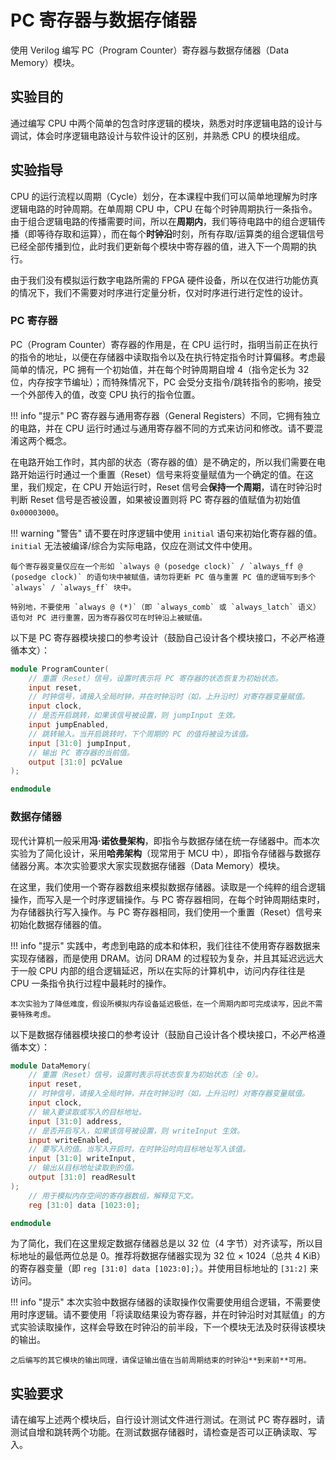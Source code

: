 # PC 寄存器与数据存储器

使用 Verilog 编写 PC（Program Counter）寄存器与数据存储器（Data Memory）模块。

## 实验目的

通过编写 CPU 中两个简单的包含时序逻辑的模块，熟悉对时序逻辑电路的设计与调试，体会时序逻辑电路设计与软件设计的区别，并熟悉 CPU 的模块组成。

## 实验指导

CPU 的运行流程以周期（Cycle）划分，在本课程中我们可以简单地理解为时序逻辑电路的时钟周期。在单周期 CPU 中，CPU 在每个时钟周期执行一条指令。由于组合逻辑电路的传播需要时间，所以在**周期内**，我们等待电路中的组合逻辑传播（即等待存取和运算），而在每个**时钟沿**时刻，所有存取/运算类的组合逻辑信号已经全部传播到位，此时我们更新每个模块中寄存器的值，进入下一个周期的执行。

由于我们没有模拟运行数字电路所需的 FPGA 硬件设备，所以在仅进行功能仿真的情况下，我们不需要对时序进行定量分析，仅对时序进行进行定性的设计。

### PC 寄存器

PC（Program Counter）寄存器的作用是，在 CPU 运行时，指明当前正在执行的指令的地址，以便在存储器中读取指令以及在执行特定指令时计算偏移。考虑最简单的情况，PC 拥有一个初始值，并在每个时钟周期自增 4（指令定长为 32 位，内存按字节编址）；而特殊情况下，PC 会受分支指令/跳转指令的影响，接受一个外部传入的值，改变 CPU 执行的指令位置。

!!! info "提示"
    PC 寄存器与通用寄存器（General Registers）不同，它拥有独立的电路，并在 CPU 运行时通过与通用寄存器不同的方式来访问和修改。请不要混淆这两个概念。

在电路开始工作时，其内部的状态（寄存器的值）是不确定的，所以我们需要在电路开始运行时通过一个重置（Reset）信号来将变量赋值为一个确定的值。在这里，我们规定，在 CPU 开始运行时，Reset 信号会**保持一个周期**，请在时钟沿时判断 Reset 信号是否被设置，如果被设置则将 PC 寄存器的值赋值为初始值 `0x00003000`。

!!! warning "警告"
    请不要在时序逻辑中使用 `initial` 语句来初始化寄存器的值。`initial` 无法被编译/综合为实际电路，仅应在测试文件中使用。
    
    每个寄存器变量仅应在一个形如 `always @ (posedge clock)` / `always_ff @ (posedge clock)` 的语句块中被赋值，请勿将更新 PC 值与重置 PC 值的逻辑写到多个 `always` / `always_ff` 块中。
    
    特别地，不要使用 `always @ (*)`（即 `always_comb` 或 `always_latch` 语义）语句对 PC 进行重置，因为寄存器仅可在时钟沿上被赋值。

以下是 PC 寄存器模块接口的参考设计（鼓励自己设计各个模块接口，不必严格遵循本文）：

```verilog
module ProgramCounter(
    // 重置（Reset）信号，设置时表示将 PC 寄存器的状态恢复为初始状态。
    input reset,
    // 时钟信号，请接入全局时钟，并在时钟沿时（如，上升沿时）对寄存器变量赋值。
    input clock,
    // 是否开启跳转，如果该信号被设置，则 jumpInput 生效。
    input jumpEnabled,
    // 跳转输入。当开启跳转时，下个周期的 PC 的值将被设为该值。
    input [31:0] jumpInput,
    // 输出 PC 寄存器的当前值。
    output [31:0] pcValue
);

endmodule
```

### 数据存储器

现代计算机一般采用**冯·诺依曼架构**，即指令与数据存储在统一存储器中。而本次实验为了简化设计，采用**哈弗架构**（现常用于 MCU 中），即指令存储器与数据存储器分离。本次实验要求大家实现数据存储器（Data Memory）模块。

在这里，我们使用一个寄存器数组来模拟数据存储器。读取是一个纯粹的组合逻辑操作，而写入是一个时序逻辑操作。与 PC 寄存器相同，在每个时钟周期结束时，为存储器执行写入操作。与 PC 寄存器相同，我们使用一个重置（Reset）信号来初始化数据存储器的值。

!!! info "提示"
    实践中，考虑到电路的成本和体积，我们往往不使用寄存器数据来实现存储器，而是使用 DRAM。访问 DRAM 的过程较为复杂，并且其延迟远远大于一般 CPU 内部的组合逻辑延迟，所以在实际的计算机中，访问内存往往是 CPU 一条指令执行过程中最耗时的操作。

    本次实验为了降低难度，假设所模拟内存设备延迟极低，在一个周期内即可完成读写，因此不需要特殊考虑。

以下是数据存储器模块接口的参考设计（鼓励自己设计各个模块接口，不必严格遵循本文）：

```verilog
module DataMemory(
    // 重置（Reset）信号，设置时表示将状态恢复为初始状态（全 0）。
    input reset,
    // 时钟信号，请接入全局时钟，并在时钟沿时（如，上升沿时）对寄存器变量赋值。
    input clock,
    // 输入要读取或写入的目标地址。
    input [31:0] address,
    // 是否开启写入，如果该信号被设置，则 writeInput 生效。
    input writeEnabled,
    // 要写入的值。当写入开启时，在时钟沿时向目标地址写入该值。
    input [31:0] writeInput,
    // 输出从目标地址读取到的值。
    output [31:0] readResult
);
    // 用于模拟内存空间的寄存器数组，解释见下文。
    reg [31:0] data [1023:0];

endmodule
```

为了简化，我们在这里规定数据存储器总是以 32 位（4 字节）对齐读写，所以目标地址的最低两位总是 0。推荐将数据存储器实现为 32 位 $\times$ 1024（总共 4 KiB）的寄存器变量（即 `reg [31:0] data [1023:0];`）。并使用目标地址的 `[31:2]` 来访问。

!!! info "提示"
    本次实验中数据存储器的读取操作仅需要使用组合逻辑，不需要使用时序逻辑。请不要使用「将读取结果设为寄存器，并在时钟沿时对其赋值」的方式实验读取操作，这样会导致在时钟沿的前半段，下一个模块无法及时获得该模块的输出。
    
    之后编写的其它模块的输出同理，请保证输出值在当前周期结束的时钟沿**到来前**可用。

## 实验要求

请在编写上述两个模块后，自行设计测试文件进行测试。在测试 PC 寄存器时，请测试自增和跳转两个功能。在测试数据存储器时，请检查是否可以正确读取、写入。
